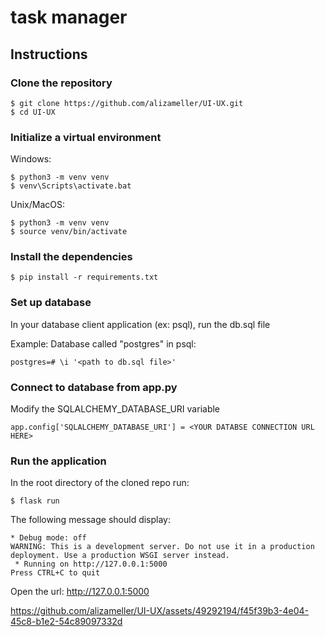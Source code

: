 # task manager
## Instructions
### Clone the repository 

```
$ git clone https://github.com/alizameller/UI-UX.git
$ cd UI-UX
```
### Initialize a virtual environment

Windows:
```
$ python3 -m venv venv
$ venv\Scripts\activate.bat
```

Unix/MacOS:
```
$ python3 -m venv venv
$ source venv/bin/activate
```
### Install the dependencies
```
$ pip install -r requirements.txt
```
### Set up database
In your database client application (ex: psql), run the db.sql file

Example: Database called "postgres" in psql:
```
postgres=# \i '<path to db.sql file>'
```
### Connect to database from app.py
Modify the SQLALCHEMY_DATABASE_URI variable 
```
app.config['SQLALCHEMY_DATABASE_URI'] = <YOUR DATABSE CONNECTION URL HERE>
```
### Run the application
In the root directory of the cloned repo run:
```
$ flask run
```
The following message should display:
```
* Debug mode: off
WARNING: This is a development server. Do not use it in a production deployment. Use a production WSGI server instead.
 * Running on http://127.0.0.1:5000
Press CTRL+C to quit
```
Open the url: http://127.0.0.1:5000

https://github.com/alizameller/UI-UX/assets/49292194/f45f39b3-4e04-45c8-b1e2-54c89097332d




